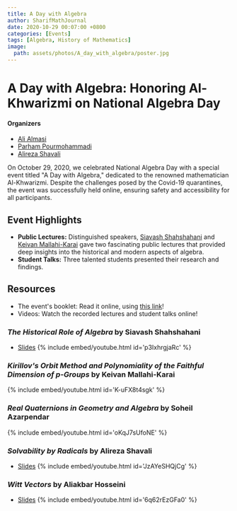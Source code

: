 ```yaml
---
title: A Day with Algebra
author: SharifMathJournal
date: 2020-10-29 00:07:00 +0800
categories: [Events]
tags: [Algebra, History of Mathematics]
image:
  path: assets/photos/A_day_with_algebra/poster.jpg
---
```

# A Day with Algebra: Honoring Al-Khwarizmi on National Algebra Day
#### Organizers
- [Ali Almasi](https://ali-almasi.github.io/)
- [Parham Pourmohammadi](https://people.epfl.ch/parham.pourmohammadi/?lang=en)
- [Alireza Shavali](https://de.linkedin.com/in/alireza-shavali-kohshor-04b872102)

On October 29, 2020, we celebrated National Algebra Day with a special event titled "A Day with Algebra," dedicated to the renowned mathematician Al-Khwarizmi. Despite the challenges posed by the Covid-19 quarantines, the event was successfully held online, ensuring safety and accessibility for all participants.

## Event Highlights
- **Public Lectures:** Distinguished speakers, [Siavash Shahshahani](https://sharif.ir/~shahshah/) and [Keivan Mallahi-Karai](https://sites.google.com/site/kmallahikarai/home) gave two fascinating public lectures that provided deep insights into the historical and modern aspects of algebra.
- **Student Talks:** Three talented students presented their research and findings.

## Resources
- The event's booklet: Read it online, using [this link](/assets/photos/A_day_with_algebra/abstracts_of_lectures.pdf)!
- Videos: Watch the recorded lectures and student talks online!
### _The Historical Role of Algebra_ by Siavash Shahshahani
- [Slides](/assets/photos/A_day_with_algebra/Shahshani_slides.pdf)
{% include embed/youtube.html id='p3IxhrgjaRc' %}
### _Kirillov's Orbit Method and Polynomiality of the Faithful Dimension of p-Groups_ by Keivan Mallahi-Karai
{% include embed/youtube.html id='K-uFX8t4sgk' %}
### _Real Quaternions in Geometry and Algebra_ by Soheil Azarpendar
{% include embed/youtube.html id='oKqJ7sUfoNE' %}
### _Solvability by Radicals_ by Alireza Shavali
- [Slides](/assets/photos/A_day_with_algebra/Shavali_slides.pdf)
{% include embed/youtube.html id='JzAYeSHQjCg' %}
### _Witt Vectors_ by Aliakbar Hosseini
- [Slides](/assets/photos/A_day_with_algebra/Hosseini_slides.pdf)
{% include embed/youtube.html id='6q62rEzGFa0' %}
